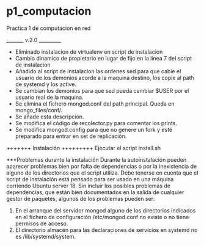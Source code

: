 # p1_computacion
Practica 1 de computacion en red

_______ v.2.0 _________
- Eliminado instalacion de virtualenv en script de instalacion
- Cambio dinamico de propietario en lugar de fijo en la linea 7 del script de instalacion
- Añadido al script de instalacion las ordenes sed para que cabie el usuario de los demonios acorde a la maquina destino, los copie al path de systemd y los active.
- Se cambian los demonios para que sed pueda cambiar $USER por el usuario real de la maquina.
- Se elimina el fichero mongod.conf del path principal. Queda en mongo_files/conf/.
- Se añade esta descripción.
- Se modifica el código de recolector.py para comentar los prints.
- Se modifica mongod.config para que no genere un fork y esté preparado para entrar en set de replicación.

+++++++ Instalación +++++++++
Ejecutar el script install.sh

***Problemas durante la instalación
Durante la autoinstalación pueden aparecer problemas bien por falta de dependencias o por la inexistencia de alguno de los directorios que el script utiliza. Debe tenerse en cuenta que el script de instalación está pensado para ser usado en una máquina corriendo Ubuntu server 18. Sin incluir los posibles problemas de dependencias, que están bien documentados en la salida de cualquier gestor de paquetes, algunos de los problemas pueden ser:
1. En el arranque del servidor mongod alguno de los directorios indicados en el fichero de configuración /etc/mongod.conf no existe o no tiene permisos de acceso.
2. El directorio almacén para las declaraciones de servicios en systemd no es /lib/systemd/system.
